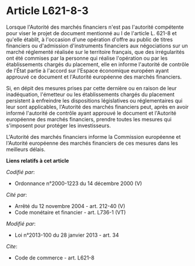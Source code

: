 # Article L621-8-3

Lorsque l'Autorité des marchés financiers n'est pas l'autorité compétente pour viser le projet de document mentionné au I de
l'article L. 621-8 et qu'elle établit, à l'occasion d'une opération d'offre au public de titres financiers ou d'admission
d'instruments financiers aux négociations sur un marché réglementé réalisée sur le territoire français, que des irrégularités
ont été commises par la personne qui réalise l'opération ou par les établissements chargés du placement, elle en informe
l'autorité de contrôle de l'État partie à l'accord sur l'Espace économique européen ayant approuvé ce document et l'Autorité
européenne des marchés financiers.

Si, en dépit des mesures prises par cette dernière ou en raison de leur inadéquation, l'émetteur ou les établissements
chargés du placement persistent à enfreindre les dispositions législatives ou réglementaires qui leur sont applicables,
l'Autorité des marchés financiers peut, après en avoir informé l'autorité de contrôle ayant approuvé le document et
l'Autorité européenne des marchés financiers, prendre toutes les mesures qui s'imposent pour protéger les investisseurs.

L'Autorité des marchés financiers informe la Commission européenne et l'Autorité européenne des marchés financiers de ces
mesures dans les meilleurs délais.

**Liens relatifs à cet article**

_Codifié par_:

  - Ordonnance n°2000-1223 du 14 décembre 2000 (V)

_Cité par_:

  - Arrêté du 12 novembre 2004 - art. 212-40 (V)
  - Code monétaire et financier - art. L736-1 (VT)

_Modifié par_:

  - Loi n°2013-100 du 28 janvier 2013 - art. 34

_Cite_:

  - Code de commerce - art. L621-8
